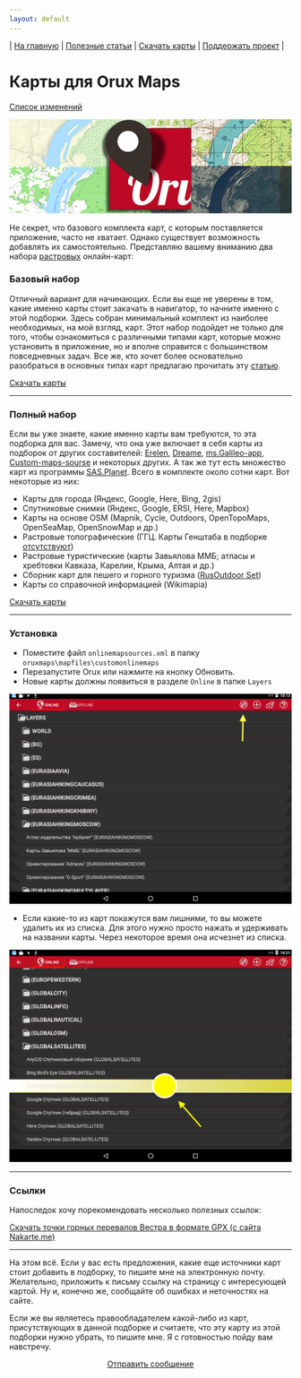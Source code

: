 ```yaml
---
layout: default
---
```


| [На главную][01] | [Полезные статьи][02] | [Скачать карты][03] | [Поддержать проект][04] |


[01]: /index
[02]: /Web/Html/Articles_ru
[03]: /Web/Html/DownloadPage_ru
[04]: https://www.donationalerts.com/r/nnngrach



# Карты для Orux Maps

[Список изменений][0]

[0]: /Web/Html/Changelog_ru

![](/Web/Img/4mapsOrux.png)



Не секрет, что базового комплекта карт, с которым поставляется приложение, часто не хватает. Однако существует возможность добавлять их самостоятельно. Представляю вашему вниманию два набора [растровых][07] онлайн-карт:

### Базовый набор
Отличный вариант для начинающих. Если вы еще не уверены в том, какие именно карты стоит закачать в навигатор, то начните именно с этой подборки. Здесь собран минимальный комплект из наиболее необходимых, на мой взгляд, карт.  Этот набор подойдет не только для того, чтобы ознакомиться с различными типами карт, которые можно установить в приложение, но и вполне справится с большинством повседневных задач. Все же, кто хочет более основательно разобраться в основных типах карт предлагаю прочитать эту [статью][1].

[Скачать карты][2]

[07]: /Web/Html/Vektor_and_raster_ru

[1]: https://shuriktravel.ru/maps/

[2]: /api/v1/download/orux_short_ru/onlinemapsources.xml



---
### Полный набор
Если вы уже знаете, какие именно карты вам требуются, то эта подборка для вас. Замечу, что она уже включает в себя карты из подборок от других составителей: [Erelen][6], [Dreame][7], [ms.Galileo-app][8], [Custom-maps-sourse][9] и некоторых других. А так же тут есть множество карт из программы [SAS.Planet][10]. Всего в комплекте около сотни карт. Вот некоторые из них:

- Карты для города (Яндекс, Google, Here, Bing, 2gis)
- Спутниковые снимки (Яндекс, Google, ERSI, Here, Mapbox) 
- Карты на основе OSM (Mapnik, Cycle, Outdoors, OpenTopoMaps, OpenSeaMap, OpenSnowMap и др.)
- Растровые топографические (ГГЦ. Карты <noindex>Генштаба</noindex> в подборке [отсутствуют][22])
- Растровые туристические (карты Завьялова ММБ; атласы и хребтовки Кавказа, Карелии, Крыма, Алтая и др.)
- Сборник карт для пешего и горного туризма ([RusOutdoor Set][5])
- Карты со справочной информацией (Wikimapia)



[Скачать карты][11]



[5]: https://github.com/nnngrach/AnyGIS_maps/tree/master/Experimantal_area
[6]: https://melda.ru/locus/maps/
[7]: https://4pda.ru/forum/index.php?showtopic=210573&st=3060#entry52768866
[8]: https://ms.galileo-app.com/
[9]: https://custom-map-source.appspot.com/
[10]: https://www.sasgis.org/

[11]: /api/v1/download/orux_full_ru/onlinemapsources.xml
[22]: /Web/Html/ForbiddenMaps_ru



---
### Установка

* Поместите файл `onlinemapsources.xml` в папку  `oruxmaps\mapfiles\customonlinemaps`
* Перезапустите Orux или нажмите на кнопку Обновить. 
* Новые карты должны появиться в разделе `Online` в папке `Layers`

![](/Web/Img/oruxMapUpdater.png)

* Если какие-то из карт покажутся вам лишними, то вы можете удалить их из списка. Для этого нужно просто нажать и удерживать на названии карты. Через некоторое время она исчезнет из списка.

![](/Web/Img/oruxMapDeleter.png)


---
### Ссылки

Напоследок хочу порекомендовать несколько полезных ссылок:

[Скачать точки горных перевалов Вестра в формате GPX (с сайта Nakarte.me)][16]

[16]: http://anygis.ru/api/v1/westra_gpx/universal

---

На этом всё. Если у вас есть предложения, какие еще источники карт стоит добавить в подборку, то пишите мне на электронную почту. Желательно, приложить к письму ссылку на страницу с интересующей картой. Ну и, конечно же, сообщайте об ошибках и неточностях на сайте. 

Если же вы являетесь правообладателем какой-либо из карт, присутствующих в данной подборке и считаете, что эту карту из этой подборки нужно убрать, то пишите мне. Я с готовностью пойду вам навстречу.


<p align="center">
<a href="/Web/Html/Contacts_ru">Отправить сообщение</a> 
</p>

